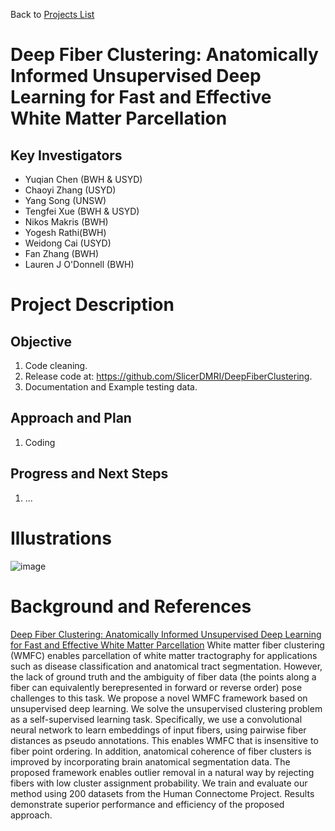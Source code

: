 Back to [Projects List](../../README.md#ProjectsList)

# Deep Fiber Clustering: Anatomically Informed Unsupervised Deep Learning for Fast and Effective White Matter Parcellation

## Key Investigators

- Yuqian Chen (BWH & USYD)
- Chaoyi Zhang (USYD)
- Yang Song (UNSW)
- Tengfei Xue (BWH & USYD)
- Nikos Makris (BWH)
- Yogesh Rathi(BWH)
- Weidong Cai (USYD)
- Fan Zhang (BWH)
- Lauren J O'Donnell (BWH)

# Project Description

<!-- Add a short paragraph describing the project. -->

## Objective

<!-- Describe here WHAT you would like to achieve (what you will have as end result). -->

1. Code cleaning.
1. Release code at: https://github.com/SlicerDMRI/DeepFiberClustering.
1. Documentation and Example testing data.

## Approach and Plan

<!-- Describe here HOW you would like to achieve the objectives stated above. -->

1. Coding

## Progress and Next Steps

<!-- Update this section as you make progress, describing of what you have ACTUALLY DONE. If there are specific steps that you could not complete then you can describe them here, too. -->

1. ...

# Illustrations

<!-- Add pictures and links to videos that demonstrate what has been accomplished.
![Description of picture](Example2.jpg)
![Some more images](Example2.jpg)
-->
![image](https://user-images.githubusercontent.com/59594831/149714077-2ed60a82-08fd-45df-b034-cd588d3f88d0.png)

# Background and References

<!-- If you developed any software, include link to the source code repository. If possible, also add links to sample data, and to any relevant publications. -->
[Deep Fiber Clustering: Anatomically Informed Unsupervised Deep Learning for Fast and Effective White Matter Parcellation](https://link.springer.com/chapter/10.1007/978-3-030-87234-2_47)
White matter fiber clustering (WMFC) enables parcellation of white matter tractography for applications such as disease classification and anatomical tract segmentation. 
However, the lack of ground truth and the ambiguity of fiber data (the points along a fiber can equivalently berepresented in forward or reverse order) pose challenges to this task. 
We propose a novel WMFC framework based on unsupervised deep learning. We solve the unsupervised clustering problem as a self-supervised learning task. 
Specifically, we use a convolutional neural network to learn embeddings of input fibers, using pairwise fiber distances as pseudo annotations.
This enables WMFC that is insensitive to fiber point ordering. 
In addition, anatomical coherence of fiber clusters is improved by incorporating brain anatomical segmentation data. 
The proposed framework enables outlier removal in a natural way by rejecting fibers with low cluster assignment probability. 
We train and evaluate our method using 200 datasets from the Human Connectome Project. Results demonstrate superior performance and efficiency of the proposed approach.
